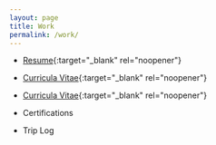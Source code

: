 ```yaml
---
layout: page
title: Work
permalink: /work/
---
```


- [Resume](/Mehus%20resume%205.19.25%20%283%29.pdf){:target="_blank" rel="noopener"}
- [Curricula Vitae](/cv.pdf){:target="_blank" rel="noopener"}

- [Curricula Vitae](/CV%20Daniel%20Mehus%202025%20%282%29.pdf){:target="_blank" rel="noopener"}
- Certifications
- Trip Log
